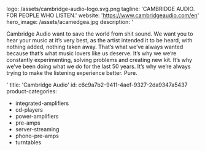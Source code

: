 logo: /assets/cambridge-audio-logo.svg.png
tagline: 'CAMBRIDGE AUDIO. FOR PEOPLE WHO LISTEN.'
website: 'https://www.cambridgeaudio.com/en'
hero_image: /assets/acamedgea.jpg
description: '<p>Cambridge Audio want to save the world from shit sound. We want you to hear your music at it’s very best, as the artist intended it to be heard, with nothing added, nothing taken away. That’s what we’ve always wanted because that’s what music lovers like us deserve. It’s why we we’re constantly experimenting, solving problems and creating new kit. It’s why we’ve been doing what we do for the last 50 years. It’s why we’re always trying to make the listening experience better. Pure.&nbsp;&nbsp;</p>'
title: 'Cambridge Audio'
id: c6c9a7b2-9411-4aef-9327-2da9347a5437
product-categories:
  - integrated-amplifiers
  - cd-players
  - power-amplifiers
  - pre-amps
  - server-streaming
  - phono-pre-amps
  - turntables
